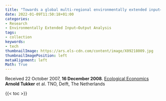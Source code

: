 ```yaml
---
title: "Towards a global multi-regional environmentally extended input–output database"
date: 2022-01-09T11:50:18+01:00
categories:
- Research
- Environmentally Extended Input–Output Analysis
tags:
- collection
keywords:
- tech
thumbnailImage: https://ars.els-cdn.com/content/image/X09218009.jpg
thumbnailImagePosition: left
metaAlignment: left
Math: True
---
```

Received 22 October 2007, **16 December 2008**.
[Ecological Economics](https://www.sciencedirect.com/science/article/pii/S0921800908004801)
**Arnold Tukker** et al.
TNO, Delft, The Netherlands
<!--more-->
{{< toc >}}
